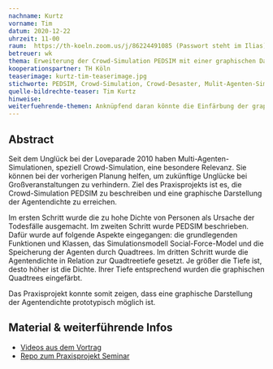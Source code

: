 ```yaml
---
nachname: Kurtz
vorname: Tim
datum: 2020-12-22
uhrzeit: 11-00
raum:  https://th-koeln.zoom.us/j/86224491085 (Passwort steht im Ilias) Präsentation
betreuer: wk
thema: Erweiterung der Crowd-Simulation PEDSIM mit einer graphischen Darstellung der Dichte von Agenten
kooperationspartner: TH Köln
teaserimage: kurtz-tim-teaserimage.jpg
stichworte: PEDSIM, Crowd-Simulation, Crowd-Desaster, Mulit-Agenten-Simulation
quelle-bildrechte-teaser: Tim Kurtz
hinweise:
weiterfuehrende-themen: Anknüpfend daran könnte die Einfärbung der graphischen Quadtrees verfeinert werden, indem die einzufärbenden Quadranten des Quadtrees zusätzlich überprüft werden, ob sie Agenten enthalten. | Desweiteren könnte eine Funktion für PEDSIM entwickelt werden, die die Agentendichte erfasst. Aus Basis dieser erfassten Werte könnte eine exakte graphische Darstellung der Agentendichte erreicht werden.
---
```


## Abstract

Seit dem Unglück bei der Loveparade 2010 haben Multi-Agenten-Simulationen, speziell Crowd-Simulation,  eine besondere Relevanz. Sie können bei der vorherigen Planung helfen, um zukünftige Unglücke bei Großveranstaltungen zu verhindern.
Ziel des Praxisprojekts ist es, die Crowd-Simulation PEDSIM zu beschreiben und eine graphische Darstellung der Agentendichte zu erreichen.

Im ersten Schritt wurde die zu hohe Dichte von Personen als Ursache der Todesfälle ausgemacht.
Im zweiten Schritt wurde PEDSIM beschrieben. Dafür wurde auf folgende Aspekte eingegangen: die grundlegenden Funktionen und Klassen, das Simulationsmodell Social-Force-Model und die Speicherung der Agenten durch Quadtrees.
Im dritten Schritt wurde die Agentendichte in Relation zur Quadtreetiefe gesetzt. Je größer die Tiefe ist, desto höher ist die Dichte. Ihrer Tiefe entsprechend wurden die graphischen Quadtrees eingefärbt.

Das Praxisprojekt konnte somit zeigen, dass eine graphische Darstellung der Agentendichte  prototypisch möglich ist.

## Material & weiterführende Infos

- [Videos aus dem Vortrag](https://th-koeln.sciebo.de/s/MmpdmCEMHpf2Vzu)
- [Repo zum Praxisprojekt Seminar](https://github.com/th-koeln/mi-bachelor-praxisprojektseminar)
